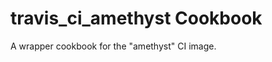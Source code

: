 travis_ci_amethyst Cookbook
===========================

A wrapper cookbook for the "amethyst" CI image.
